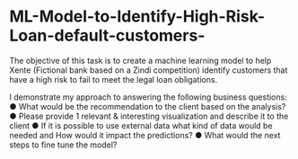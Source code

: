 # ML-Model-to-Identify-High-Risk-Loan-default-customers-
The objective of this task is to create a machine learning model to help Xente (Fictional bank based on a Zindi competition) identify customers that have a high risk to fail to meet the legal loan obligations.

I demonstrate my approach to answering the following business questions:
● What would be the recommendation to the client based on the analysis?
● Please provide 1 relevant & interesting visualization and describe it to the
client
● If it is possible to use external data what kind of data would be needed and How would it impact the predictions?
● What would the next steps to fine tune the model?




